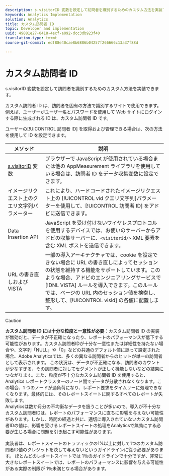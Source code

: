 ```yaml
---
description: s.visitorID 変数を設定して訪問者を識別するためのカスタム方法を実装できます。
keywords: Analytics Implementation
solution: Analytics
title: カスタム訪問者 ID
topic: Developer and implementation
uuid: 49881e27-0418-4ecf-a092-dcc3db923f40
translation-type: tm+mt
source-git-commit: edf88e40cae8b6886b04257f266666c13a37f88d

---
```



# カスタム訪問者 ID

s.visitorID 変数を設定して訪問者を識別するためのカスタム方法を実装できます。

カスタム訪問者 ID は、訪問者を固有の方法で識別するサイトで使用できます。例えば、ユーザーがユーザー名とパスワードを使用して Web サイトにログインする際に生成される ID は、カスタム訪問者 ID です。

ユーザーの[!UICONTROL 訪問者 ID] を取得および管理できる場合は、次の方法を使用して ID を設定できます。

| メソッド | 説明 |
|---|---|
| [s.visitorID](/help/implement/js-implementation/page-variables/page-variables.md) 変数 | ブラウザーで JavaScript が使用されている場合または他の AppMeasurement ライブラリを使用している場合は、訪問者 ID をデータ収集変数に設定できます。 |
| イメージリクエスト上のクエリ文字列パラメーター | これにより、ハードコードされたイメージリクエスト上の [!UICONTROL vid クエリ文字列]パラメーターを使用して、[!UICONTROL 訪問者 ID] をアドビに送信できます。 |
| Data Insertion API | JavaScript を受け付けないワイヤレスプロトコルを使用するデバイスでは、お使いのサーバーからアドビの収集サーバーに、`<visitorid/>` XML 要素を含む XML ポストを送信できます。 |
| URL の書き直しおよび VISTA | 一部の導入アーキテクチャでは、cookie を設定できない場合に URL の書き直しによってセッションの状態を維持する機能をサポートしています。このような場合、アドビのエンジニアリングサービスで [!DNL VISTA] ルールを導入できます。このルールでは、ページの URL 内のセッション値を検索し、整形して、[!UICONTROL visid] の各値に配置します。 |
>[!CAUTION]
>**カスタム訪問者 ID には十分な粒度と一意性が必要**：カスタム訪問者 ID の実装が無効だと、データが不正確になったり、レポートのパフォーマンスが低下する可能性があります。カスタム訪問者IDが十分な一意性または詳細性を持たない場合や、文字列「NULL」や「0」などの共通のデフォルト値に誤って設定された場合、Adobe Analyticsでは、多くの異なる訪問者からのヒットが単一の訪問者として表示されます。 この状況は、データが不正確になる、訪問者のカウントが少なすぎる、その訪問者に対してセグメントが正しく機能しないなどの結果につながります。また、粒度が不十分なカスタム訪問者 ID を使用すると、Analytics レポートクラスターのノード間でデータが分散されなくなります。この場合、1 つのノードが過負荷になり、レポート要求をタイムリーに処理できなくなります。最終的には、そのレポートスイートに関するすべてのレポートが失敗します。<br>Analyticsは数か月分の不均衡なデータを扱うことが多いので、導入が不十分なカスタム訪問者IDは、レポートのパフォーマンスに直ちに影響を与えない可能性があります。しかし、時間の経過と共に、適切に導入されていないカスタム訪問者IDの値は、影響を受けるレポートスイートの処理をAnalyticsで無効にする必要が生じる場合に問題を引き起こす可能性があります。</br><br>実装者は、レポートスイートのトラフィックの1%以上に対して1つのカスタム訪問者ID値のクレジットを決して与えないというガイドラインに従う必要があります。 ほとんどのレポートスイートでは 1％のガイドラインで十分ですが、非常に大きなレポートスイートでは、レポートのパフォーマンスに影響を与える可能性がある実際の制限が 1％未満となる場合があります。</br>
